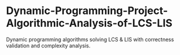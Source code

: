 # Dynamic-Programming-Project-Algorithmic-Analysis-of-LCS-LIS
Dynamic programming algorithms solving LCS &amp; LIS with correctness validation and complexity analysis.
